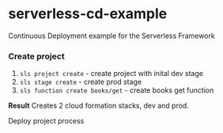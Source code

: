 # serverless-cd-example
Continuous Deployment example for the Serverless Framework

### Create project
1. `sls project create` - create project with inital dev stage
2. `sls stage create` - create prod stage
3. `sls function create books/get` - create books get function

**Result**
Creates 2 cloud formation stacks, dev and prod.

Deploy project process
